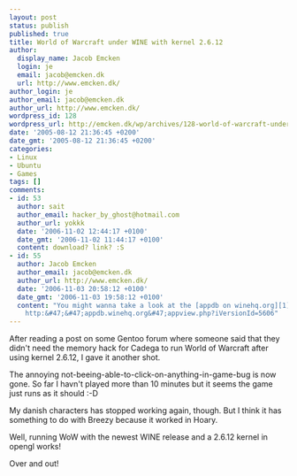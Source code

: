 ```yaml
---
layout: post
status: publish
published: true
title: World of Warcraft under WINE with kernel 2.6.12
author:
  display_name: Jacob Emcken
  login: je
  email: jacob@emcken.dk
  url: http://www.emcken.dk/
author_login: je
author_email: jacob@emcken.dk
author_url: http://www.emcken.dk/
wordpress_id: 128
wordpress_url: http://emcken.dk/wp/archives/128-world-of-warcraft-under-wine-with-kernel-2612.html
date: '2005-08-12 21:36:45 +0200'
date_gmt: '2005-08-12 21:36:45 +0200'
categories:
- Linux
- Ubuntu
- Games
tags: []
comments:
- id: 53
  author: sait
  author_email: hacker_by_ghost@hotmail.com
  author_url: yokkk
  date: '2006-11-02 12:44:17 +0100'
  date_gmt: '2006-11-02 11:44:17 +0100'
  content: download? link? :S
- id: 55
  author: Jacob Emcken
  author_email: jacob@emcken.dk
  author_url: http://www.emcken.dk/
  date: '2006-11-03 20:58:12 +0100'
  date_gmt: '2006-11-03 19:58:12 +0100'
  content: "You might wanna take a look at the [appdb on winehq.org][1]\r\n\r\n[1]:
    http:&#47;&#47;appdb.winehq.org&#47;appview.php?iVersionId=5606"
---
```

<p>After reading a post on some Gentoo forum where someone said that they didn't need the memory hack for Cadega to run World of Warcraft after using kernel 2.6.12, I gave it another shot.</p>
<p>The annoying not-beeing-able-to-click-on-anything-in-game-bug is now gone. So far I havn't played more than 10 minutes but it seems the game just runs as it should :-D</p>
<p>My danish characters has stopped working again, though. But I think it has something to do with Breezy because it worked in Hoary.</p>
<p>Well, running WoW with the newest WINE release and a 2.6.12 kernel in opengl works!</p>
<p>Over and out!</p>
